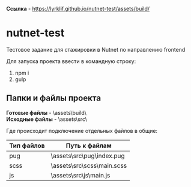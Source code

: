 **Ссылка** - https://lyrklif.github.io/nutnet-test/assets/build/  
  

# nutnet-test
Тестовое задание для стажировки в Nutnet по направлению frontend


Для запуска проекта ввести в командную строку:  
1. npm i  
2. gulp  


Папки и файлы проекта  
-----------------------------------
**Готовые файлы**   -  \assets\build\  
**Исходные файлы**  -  \assets\src\  


Где происходит подключение отдельных файлов в общие:  

Тип файлов               | Путь к файлам 
-------------------------|----------------------
pug				     	 | \assets\src\pug\index.pug
scss      				 | \assets\src\scss\main.scss
js  					 | \assets\src\js\main.js
